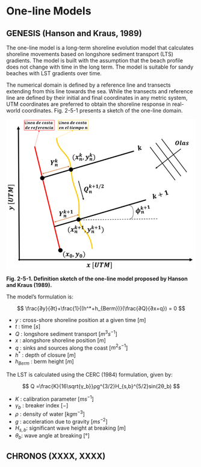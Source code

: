 # One-line Models

## GENESIS (Hanson and Kraus, 1989)

The one-line model is a long-term shoreline evolution model that calculates shoreline movements based on longshore sediment transport (LTS) gradients. The model is built with the assumption that the beach profile does not change with time in the long term. The model is suitable for sandy beaches with LST gradients over time.  

The numerical domain is defined by a reference line and transects extending from this line towards the sea. While the transects and reference line are defined by their initial and final coordinates in any metric system, UTM coordinates are preferred to obtain the shoreline response in real-world coordinates. Fig. 2-5-1 presents a sketch of the one-line domain.

![Fig. 2_5_1](images/Figure2_5_1.png)

**Fig. 2-5-1. Definition sketch of the one-line model proposed by Hanson and Kraus (1989).**

The model’s formulation is:

$$
\frac{∂y}{∂t}+\frac{1}{(h^*+h_{Berm})}(\frac{∂Q}{∂x+q}) = 0
$$

- $y$ : cross-shore shoreline position at a given time [$m$]
- $t$ : time [$s$]
- $Q$ : longshore sediment transport [$m^3 s^{-1}$]
- $x$ : alongshore shoreline position [$m$]
- $q$ : sinks and sources along the coast [$m^2 s^{-1}$]
- $h^*$ : depth of closure [$m$]
- $h_{Berm}$ : berm height [$m$]

The LST is calculated using the CERC (1984) formulation, given by:

$$
Q =\frac{K}{16\sqrt{γ_b}}ρg^{3/2}H_{s,b}^{5/2}sin⁡(2θ_b)
$$

- $K$ : calibration parameter [$ms^{-1}$]
- $γ_b$ : breaker index [$-$]
- $ρ$ : density of water [$kgm^{-3}$]
- $g$ : acceleration due to gravity [$ms^{-2}$]
- $H_{s,b}$: significant wave height at breaking [$m$]
- $θ_b$: wave angle at breaking [$°$]

## CHRONOS (XXXX, XXXX)
